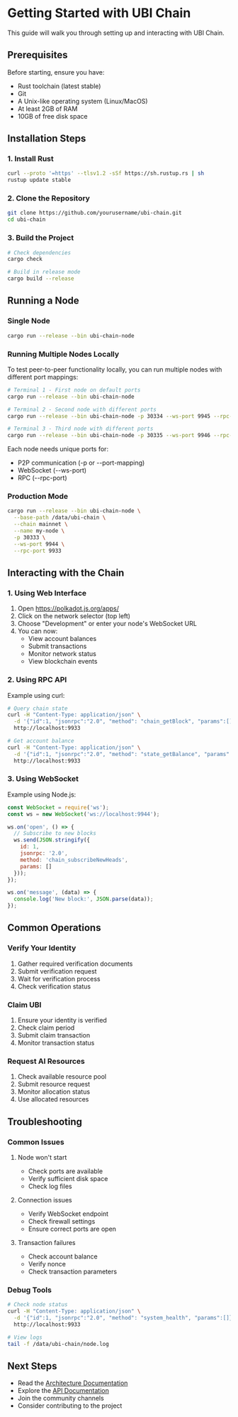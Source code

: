 # Getting Started with UBI Chain

This guide will walk you through setting up and interacting with UBI Chain.

## Prerequisites

Before starting, ensure you have:
- Rust toolchain (latest stable)
- Git
- A Unix-like operating system (Linux/MacOS)
- At least 2GB of RAM
- 10GB of free disk space

## Installation Steps

### 1. Install Rust
```bash
curl --proto '=https' --tlsv1.2 -sSf https://sh.rustup.rs | sh
rustup update stable
```

### 2. Clone the Repository
```bash
git clone https://github.com/yourusername/ubi-chain.git
cd ubi-chain
```

### 3. Build the Project
```bash
# Check dependencies
cargo check

# Build in release mode
cargo build --release
```

## Running a Node

### Single Node
```bash
cargo run --release --bin ubi-chain-node
```

### Running Multiple Nodes Locally
To test peer-to-peer functionality locally, you can run multiple nodes with different port mappings:

```bash
# Terminal 1 - First node on default ports
cargo run --release --bin ubi-chain-node

# Terminal 2 - Second node with different ports
cargo run --release --bin ubi-chain-node -p 30334 --ws-port 9945 --rpc-port 9934

# Terminal 3 - Third node with different ports
cargo run --release --bin ubi-chain-node -p 30335 --ws-port 9946 --rpc-port 9935
```

Each node needs unique ports for:
- P2P communication (-p or --port-mapping)
- WebSocket (--ws-port)
- RPC (--rpc-port)

### Production Mode
```bash
cargo run --release --bin ubi-chain-node \
  --base-path /data/ubi-chain \
  --chain mainnet \
  --name my-node \
  -p 30333 \
  --ws-port 9944 \
  --rpc-port 9933
```

## Interacting with the Chain

### 1. Using Web Interface

1. Open https://polkadot.js.org/apps/
2. Click on the network selector (top left)
3. Choose "Development" or enter your node's WebSocket URL
4. You can now:
   - View account balances
   - Submit transactions
   - Monitor network status
   - View blockchain events

### 2. Using RPC API

Example using curl:
```bash
# Query chain state
curl -H "Content-Type: application/json" \
  -d '{"id":1, "jsonrpc":"2.0", "method": "chain_getBlock", "params":[]}' \
  http://localhost:9933

# Get account balance
curl -H "Content-Type: application/json" \
  -d '{"id":1, "jsonrpc":"2.0", "method": "state_getBalance", "params":["ADDRESS"]}' \
  http://localhost:9933
```

### 3. Using WebSocket

Example using Node.js:
```javascript
const WebSocket = require('ws');
const ws = new WebSocket('ws://localhost:9944');

ws.on('open', () => {
  // Subscribe to new blocks
  ws.send(JSON.stringify({
    id: 1,
    jsonrpc: '2.0',
    method: 'chain_subscribeNewHeads',
    params: []
  }));
});

ws.on('message', (data) => {
  console.log('New block:', JSON.parse(data));
});
```

## Common Operations

### Verify Your Identity
1. Gather required verification documents
2. Submit verification request
3. Wait for verification process
4. Check verification status

### Claim UBI
1. Ensure your identity is verified
2. Check claim period
3. Submit claim transaction
4. Monitor transaction status

### Request AI Resources
1. Check available resource pool
2. Submit resource request
3. Monitor allocation status
4. Use allocated resources

## Troubleshooting

### Common Issues

1. Node won't start
   - Check ports are available
   - Verify sufficient disk space
   - Check log files

2. Connection issues
   - Verify WebSocket endpoint
   - Check firewall settings
   - Ensure correct ports are open

3. Transaction failures
   - Check account balance
   - Verify nonce
   - Check transaction parameters

### Debug Tools

```bash
# Check node status
curl -H "Content-Type: application/json" \
  -d '{"id":1, "jsonrpc":"2.0", "method": "system_health", "params":[]}' \
  http://localhost:9933

# View logs
tail -f /data/ubi-chain/node.log
```

## Next Steps

- Read the [Architecture Documentation](../architecture/ARCHITECTURE.md)
- Explore the [API Documentation](../api/API.md)
- Join the community channels
- Consider contributing to the project 